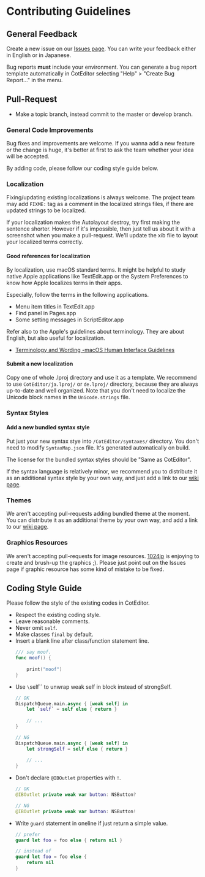 
Contributing Guidelines
==========================

General Feedback
--------------------------

Create a new issue on our [Issues page](https://github.com/coteditor/CotEditor/issues). You can write your feedback either in English or in Japanese.

Bug reports __must__ include your environment. You can generate a bug report template automatically in CotEditor selecting "Help" > "Create Bug Report…" in the menu.



Pull-Request
--------------------------

- Make a topic branch, instead commit to the master or develop branch.


### General Code Improvements

Bug fixes and improvements are welcome. If you wanna add a new feature or the change is huge, it's better at first to ask the team whether your idea will be accepted.

By adding code, please follow our coding style guide below. 


### Localization

Fixing/updating existing localizations is always welcome. The project team may add `FIXME:` tag as a comment in the localized strings files, if there are updated strings to be localized.

If your localization makes the Autolayout destroy, try first making the sentence shorter. However if it's impossible, then just tell us about it with a screenshot when you make a pull-request. We'll update the xib file to layout your localized terms correctly.

#### Good references for localization

By localization, use macOS standard terms. It might be helpful to study native Apple applications like TextEdit.app or the System Preferences to know how Apple localizes terms in their apps.

Especially, follow the terms in the following applications.

- Menu item titles in TextEdit.app
- Find panel in Pages.app
- Some setting messages in ScriptEditor.app

Refer also to the Apple's guidelines about terminology. They are about English, but also useful for localization.

- [Terminology and Wording -macOS Human Interface Guidelines](https://developer.apple.com/library/content/documentation/UserExperience/Conceptual/OSXHIGuidelines/TerminologyWording.html#//apple_ref/doc/uid/20000957-CH15-SW1)

#### Submit a new localization

Copy one of whole .lproj directory and use it as a template. We recommend to use `CotEditor/ja.lproj/` or `de.lproj/` directory, because they are always up-to-date and well organized.
Note that you don't need to localize the Unicode block names in the `Unicode.strings` file.


### Syntax Styles

#### Add a new bundled syntax style

Put just your new syntax stye into `/CotEditor/syntaxes/` directory. You don't need to modify `SyntaxMap.json` file. It's generated automatically on build.

The license for the bundled syntax styles should be "Same as CotEditor".

If the syntax language is relatively minor, we recommend you to distribute it as an additional syntax style by your own way, and just add a link to our [wiki page](https://github.com/coteditor/CotEditor/wiki/Additional-Syntax-Styles).


### Themes

We aren't accepting pull-requests adding bundled theme at the moment. You can distribute it as an additional theme by your own way, and add a link to our [wiki page](https://github.com/coteditor/CotEditor/wiki/Additional-Themes).


### Graphics Resources

We aren't accepting pull-requests for image resources. [1024jp](https://github.com/1024jp) is enjoying to create and brush-up the graphics ;). Please just point out on the Issues page if graphic resource has some kind of mistake to be fixed.


Coding Style Guide
--------------------------

Please follow the style of the existing codes in CotEditor.

- Respect the existing coding style.
- Leave reasonable comments.
- Never omit `self`.
- Make classes `final` by default.
- Insert a blank line after class/function statement line.
	```Swift
	/// say moof.
	func moof() {
		
		print("moof")
	}
	```
- Use `\`self\`` to unwrap weak self in block instead of strongSelf.
	```Swift
	// OK
    DispatchQueue.main.async { [weak self] in
        let `self` = self else { return }
        
        // ...
    }
    
    // NG
    DispatchQueue.main.async { [weak self] in
        let strongSelf = self else { return }
        
        // ...
    }
	```
- Don't declare `@IBOutlet` properties with `!`.
	```Swift
    // OK
    @IBOutlet private weak var button: NSButton?
    
    // NG
    @IBOutlet private weak var button: NSButton!
	```
- Write `guard` statement in oneline if just return a simple value.
	```Swift
    // prefer
    guard let foo = foo else { return nil }
    
    // instead of
    guard let foo = foo else {
        return nil
    }
	```
